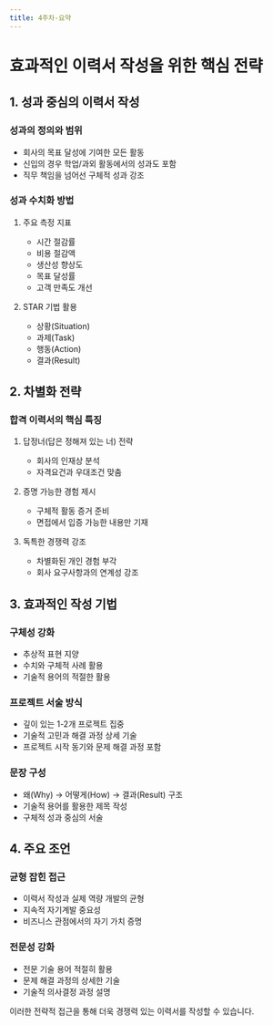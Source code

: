 ```yaml
---
title: 4주차-요약
---
```


# 효과적인 이력서 작성을 위한 핵심 전략

## 1. 성과 중심의 이력서 작성

### 성과의 정의와 범위
- 회사의 목표 달성에 기여한 모든 활동
- 신입의 경우 학업/과외 활동에서의 성과도 포함
- 직무 책임을 넘어선 구체적 성과 강조

### 성과 수치화 방법
1. 주요 측정 지표
   - 시간 절감률
   - 비용 절감액
   - 생산성 향상도
   - 목표 달성률
   - 고객 만족도 개선

2. STAR 기법 활용
   - 상황(Situation)
   - 과제(Task)
   - 행동(Action)
   - 결과(Result)

## 2. 차별화 전략

### 합격 이력서의 핵심 특징
1. 답정너(답은 정해져 있는 너) 전략
   - 회사의 인재상 분석
   - 자격요건과 우대조건 맞춤

2. 증명 가능한 경험 제시
   - 구체적 활동 증거 준비
   - 면접에서 입증 가능한 내용만 기재

3. 독특한 경쟁력 강조
   - 차별화된 개인 경험 부각
   - 회사 요구사항과의 연계성 강조

## 3. 효과적인 작성 기법

### 구체성 강화
- 추상적 표현 지양
- 수치와 구체적 사례 활용
- 기술적 용어의 적절한 활용

### 프로젝트 서술 방식
- 깊이 있는 1-2개 프로젝트 집중
- 기술적 고민과 해결 과정 상세 기술
- 프로젝트 시작 동기와 문제 해결 과정 포함

### 문장 구성
- 왜(Why) → 어떻게(How) → 결과(Result) 구조
- 기술적 용어를 활용한 제목 작성
- 구체적 성과 중심의 서술

## 4. 주요 조언

### 균형 잡힌 접근
- 이력서 작성과 실제 역량 개발의 균형
- 지속적 자기계발 중요성
- 비즈니스 관점에서의 자기 가치 증명

### 전문성 강화
- 전문 기술 용어 적절히 활용
- 문제 해결 과정의 상세한 기술
- 기술적 의사결정 과정 설명

이러한 전략적 접근을 통해 더욱 경쟁력 있는 이력서를 작성할 수 있습니다.
